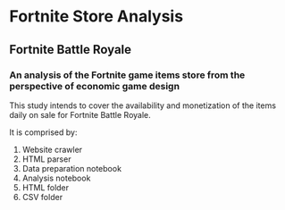 # Fortnite Store Analysis

## Fortnite Battle Royale

### An analysis of the Fortnite game items store from the perspective of economic game design


This study intends to cover the availability and monetization of the items daily on sale for Fortnite Battle Royale.

It is comprised by:

1. Website crawler
2. HTML parser
3. Data preparation notebook
4. Analysis notebook
5. HTML folder
6. CSV folder
